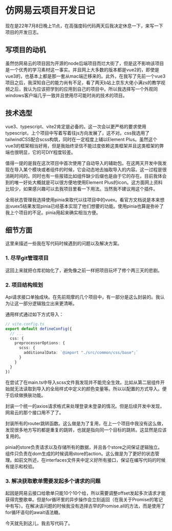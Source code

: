 # 仿网易云项目开发日记

现在是22年7月8日晚上11点，在高强度码代码两天后我决定休息一下，来写一下项目的开发日志。

## 写项目的动机

虽然仿网易云的项目因为开源的node后端项目而烂大街了，但是这不影响该项目是一个优秀的学习素材这一事实。并且网上大多数的版本都是vue2的，即使是vue3的，也基本上都是那一套从mac端迁移来的。此外，在我写了先前一个vue3项目之后，我深知自己的能力尚有不足，看了两天b站上京东大佬小满zs的教学视频之后，我认为应该把学到的应用到自己的项目中。所以我选择写一个外观同windows客户端几乎一致并且使用尽可能时尚的技术的项目。

## 技术选型

vue3、typescript、vite2肯定是必备的。这一次会以更严格的要求使用typescript，上个项目中写着写着往js方向发展了，这不对。css我选用了tailwindCSS配合scss构筑，同时在一定程度上辅以Element Plus。虽然这个vue3的框架相当好用，但是我始终坚信不能过度依赖这类框架并且这类框架的弊端也很明显，它的可DIY程度较差。

值得一提的是我在这次项目中首次使用了自动导入的辅助包。在这两天开发中我发现在导入某个模块或者组件的时候，它会动态地去抽取导入的内容。这一过程是很消耗时间的。同时也有一些报错比如组件缺少后缀也是由于它的存在。目前我体会到的唯一好处大概就是可以很方便地使用Element Plus的icon。这方面网上资料比较少，如果感兴趣可以去我项目里看一下用法。当然我不建议用这个插件。

全局状态管理我选择使用pinia来取代以往项目中的vuex。看官方文档说是本来想出vuex5结果发现pinia已经基本实现了他们想要的功能。使用pinia也算是弥补了我上个项目的不足。pinia用起来确实相当方便。

## 细节方面

这里来描述一些我在写代码时候遇到的问题以及解决方案。

### 1. 尽早git管理项目

这回上来就把仓库初始化了，避免像之前一样把项目玩坏了修个两三天的悲剧。

### 2.  项目结构规划

Api请求接口单独成块。在先前观摩的几个项目中，有一部分是这么封装的。我认为让这一部分逻辑独立出来更清晰。

通用样式通过如下方式导入：
```typescript
// vite.config.ts
export default defineConfig({
  // ...
  css: {
    preprocessorOptions: {
      scss: {
        additionalData: `@import "./src/common/css/base";`
      }
    }
  }
})
```
在尝试了在main.ts中导入scss文件我发现并不能完全生效。比如从第二层组件开始就无法读取到导入的全局样式中定义的颜色变量等。所以以配置的方式导入。便于后续做换肤功能。

封装一个统一的axios请求格式来处理登录未登录的情况。但是后续开发中发现，网易云的那个接口用不了了。

封装所有的router跳转函数。这么做是为了复用，在上一个项目中我没有这么做，发现很多地方写的都是重复的跳转，也就是指向同一个目标的跳转。这显然是应该复用的。

pinia的store负责请求以及存储所有的数据，并且各个store之间保证逻辑独立。组件只负责在dom生成的时候调用store的action。这么做是为了更好的状态管理。如前文所述，在interfaces文件夹中定义好所有接口，保证在编写代码的时候有提示和校验。

### 3. 解决获取歌单需要发起多个请求的问题

起因是网易云接口给歌单只能10个10个给，所以需要调整offset发起多次请求才能获得完整歌单。但是for循环里的异步操作会立刻返回（在我关于Promise的笔记中有写）。在解决该问题的时候我没有选择古早的Promise.all的方法，而是使用了for循环语句的await语法糖。

今天就先到这儿，我去写代码了。